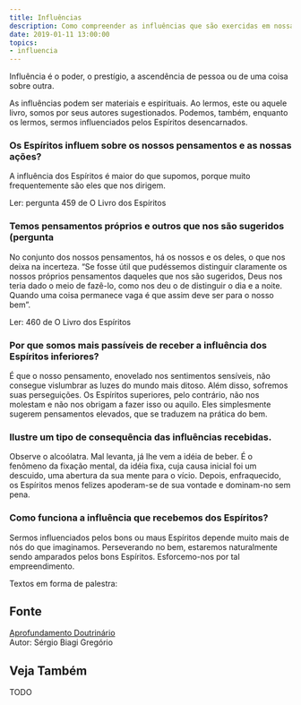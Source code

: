 ```yaml
---
title: Influências
description: Como compreender as influências que são exercidas em nossas vidas e quais suas consequências?
date: 2019-01-11 13:00:00
topics: 
- influencia 
---
```


Influência é o poder, o prestígio, a ascendência de pessoa ou de uma coisa sobre
outra.

As influências podem ser materiais e espirituais. Ao lermos, este ou
aquele livro, somos por seus autores sugestionados. Podemos, também,
enquanto os lermos, sermos influenciados pelos Espíritos desencarnados.

### Os Espíritos influem sobre os nossos pensamentos e as nossas ações?
A influência dos Espíritos é maior do que supomos, porque muito
frequentemente são eles que nos dirigem.

Ler: pergunta 459 de O Livro dos Espíritos

### Temos pensamentos próprios e outros que nos são sugeridos (pergunta
No conjunto dos nossos pensamentos, há os nossos e os deles, o que nos
deixa na incerteza. “Se fosse útil que pudéssemos distinguir claramente
os nossos próprios pensamentos daqueles que nos são sugeridos, Deus nos
teria dado o meio de fazê-lo, como nos deu o de distinguir o dia e a
noite. Quando uma coisa permanece vaga é que assim deve ser para o nosso
bem”.

Ler: 460 de O Livro dos Espíritos

### Por que somos mais passíveis de receber a influência dos Espíritos inferiores?
É que o nosso pensamento, enovelado nos sentimentos sensíveis, não
consegue vislumbrar as luzes do mundo mais ditoso. Além disso, sofremos
suas perseguições. Os Espíritos superiores, pelo contrário, não nos
molestam e não nos obrigam a fazer isso ou aquilo. Eles simplesmente
sugerem pensamentos elevados, que se traduzem na prática do bem.

### Ilustre um tipo de consequência das influências recebidas.
Observe o alcoólatra. Mal levanta, já lhe vem a idéia de beber. É o
fenômeno da fixação mental, da idéia fixa, cuja causa inicial foi um
descuido, uma abertura da sua mente para o vício. Depois, enfraquecido,
os Espíritos menos felizes apoderam-se de sua vontade e dominam-no sem
pena.

### Como funciona a influência que recebemos dos Espíritos?
Sermos influenciados pelos bons ou maus Espíritos depende muito mais de
nós do que imaginamos. Perseverando no bem, estaremos naturalmente sendo
amparados pelos bons Espíritos. Esforcemo-nos por tal empreendimento.


Textos em forma de palestra:



## Fonte
[Aprofundamento Doutrinário](https://sites.google.com/view/aprofundamentodoutrinario/influências-em-nossas-vidas-e-suas-consequências-as)  
Autor: Sérgio Biagi Gregório



## Veja Também
TODO



